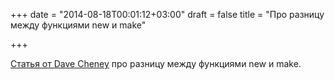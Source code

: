 +++
date = "2014-08-18T00:01:12+03:00"
draft = false
title = "Про разницу между функциями new и make"

+++

<p><a href="http://dave.cheney.net/2014/08/17/go-has-both-make-and-new-functions-what-gives">Статья от Dave Cheney</a> про разницу между функциями&nbsp;new и&nbsp;make.</p>

